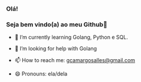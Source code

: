 ### Olá!
### Seja bem vindo(a) ao meu Github👋

- 🌱 I’m currently learning Golang, Python e SQL.
- 🤔 I’m looking for help with Golang
- 📫 How to reach me: gcamargosalles@gmail.com
- 😄 Pronouns: ela/dela

  <div>
    <a href-"https://github.com/Camargoge/Camargoge/">
    <img height-"180em" src-"https://github-readme-states.versel.app/api?username-camargoge&show_icons-true&theme-dracula&include_all_commits=true> 
  </div>
